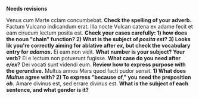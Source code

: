 **Needs revisions**

Venus cum Marte cclam concumbebat. **Check the spelling of your adverb.**
Factum Vulcano indicandum erat.
Illa nocte Vulcan catena ex adame fecit et eam cirucum lectum posita est. **Check your cases carefully: 1) how does the noun "chain" function? 2) What is the subject of *posita est*?  3) Looks lik you're correctly aiming for ablative after *ex*, but check the vocabulary entry for *adamas*.**
Ei eam non vidit. **What number is your subject?  Your verb?**
Ei e lectum non potuerunt fugisse. **What case do you need after *e/ex*?**
Dei vocati sunt videndi eum. **Review how to express purpose with the gerundive.**
Multus annos Mars quod facti pudor sensit. **1) What does *Multus* agree with? 2) To express "because of," you need the preposition *ob*.**
Amare divinus est, sed errare divinus est.  **What is the subject of each sentence, and what gender is it?**
